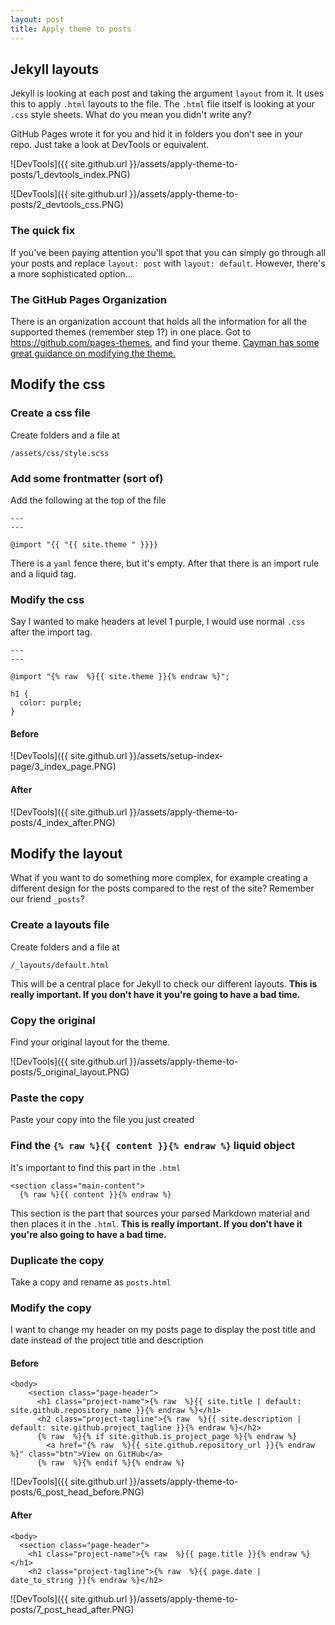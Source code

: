 ```yaml
---
layout: post
title: Apply theme to posts
---
```


## Jekyll layouts

Jekyll is looking at each post and taking the argument `layout` from it. It uses this to apply `.html` layouts to the file. The `.html` file itself is looking at your `.css` style sheets. What do you mean you didn't write any?

GitHub Pages wrote it for you and hid it in folders you don't see in your repo. Just take a look at DevTools or equivalent.

![DevTools]({{ site.github.url }}/assets/apply-theme-to-posts/1_devtools_index.PNG)

![DevTools]({{ site.github.url }}/assets/apply-theme-to-posts/2_devtools_css.PNG)

### The quick fix

If you've been paying attention you'll spot that you can simply go through all your posts and replace `layout: post` with `layout: default`. However, there's a more sophisticated option...

### The GitHub Pages Organization

There is an organization account that holds all the information for all the supported themes (remember step 1?) in one place. Got to https://github.com/pages-themes, and find your theme. [Cayman has some great guidance on modifying the theme.](https://github.com/pages-themes/cayman)

## Modify the css

### Create a css file

Create folders and a file at

```
/assets/css/style.scss
```

### Add some frontmatter (sort of)

Add the following at the top of the file

```
---
---

@import "{{ "{{ site.theme " }}}}
```

There is a `yaml` fence there, but it's empty. After that there is an import rule and a liquid tag.

### Modify the css

Say I wanted to make headers at level 1 purple, I would use normal `.css` after the import tag.

```
---
---

@import "{% raw  %}{{ site.theme }}{% endraw %}";

h1 {
  color: purple;
}
```

#### Before

![DevTools]({{ site.github.url }}/assets/setup-index-page/3_index_page.PNG)

#### After

![DevTools]({{ site.github.url }}/assets/apply-theme-to-posts/4_index_after.PNG)

## Modify the layout

What if you want to do something more complex, for example creating a different design for the posts compared to the rest of the site? Remember our friend `_posts`?

### Create a layouts file

Create folders and a file at

```
/_layouts/default.html
```

This will be a central place for Jekyll to check our different layouts. __This is really important. If you don't have it you're going to have a bad time.__

### Copy the original

Find your original layout for the theme.

![DevTools]({{ site.github.url }}/assets/apply-theme-to-posts/5_original_layout.PNG)

### Paste the copy

Paste your copy into the file you just created

### Find the `{% raw %}{{ content }}{% endraw %}` liquid object

It's important to find this part in the `.html`

```
<section class="main-content">
  {% raw %}{{ content }}{% endraw %}
```

This section is the part that sources your parsed Markdown material and then places it in the `.html`. __This is really important. If you don't have it you're also going to have a bad time.__

### Duplicate the copy

Take a copy and rename as `posts.html`

### Modify the copy

I want to change my header on my posts page to display the post title and date instead of the project title and description

#### Before

```
<body>
    <section class="page-header">
      <h1 class="project-name">{% raw  %}{{ site.title | default: site.github.repository_name }}{% endraw %}</h1>
      <h2 class="project-tagline">{% raw  %}{{ site.description | default: site.github.project_tagline }}{% endraw %}</h2>
      {% raw  %}{% if site.github.is_project_page %}{% endraw %}
        <a href="{% raw  %}{{ site.github.repository_url }}{% endraw %}" class="btn">View on GitHub</a>
      {% raw  %}{% endif %}{% endraw %}
```
![DevTools]({{ site.github.url }}/assets/apply-theme-to-posts/6_post_head_before.PNG)

#### After

```
<body>
  <section class="page-header">
    <h1 class="project-name">{% raw  %}{{ page.title }}{% endraw %}</h1>
    <h2 class="project-tagline">{% raw  %}{{ page.date | date_to_string }}{% endraw %}</h2>
```
![DevTools]({{ site.github.url }}/assets/apply-theme-to-posts/7_post_head_after.PNG)
